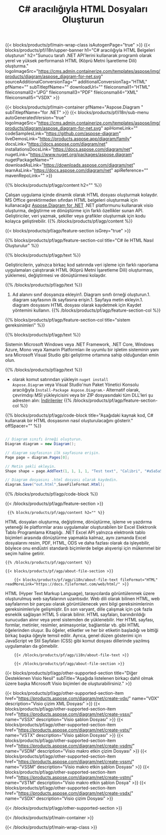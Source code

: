﻿---
title: C# aracılığıyla HTML Dosyaları Oluşturun 
url: /tr/net/create-html/ 
description: C# HTML belgeleri oluşturmak için örnek kod. VB.NET, Asp.NET veya herhangi bir .NET tabanlı uygulama içinde HTML dosyaları oluşturmak için bu kodu kullanın.
---
{{< blocks/products/pf/main-wrap-class isAutogenPage="true" >}}
{{< blocks/products/pf/i18n/upper-banner h1="C# aracılığıyla HTML Belgeleri oluşturun" h2="Sunucu tarafı .NET API\'lerini kullanarak programlı olarak yerel ve yüksek performanslı HTML (Köprü Metni İşaretleme Dili) oluşturma." logoImageSrc="https://cms.admin.containerize.com/templates/aspose/img/products/diagram/aspose_diagram-for-net.svg" sourceAdditionalConversionTag="" additionalConversionTag="HTML" pfName="" subTitlepfName="" downloadUrl="" fileiconsmall1="HTML" fileiconsmall2="JPG" fileiconsmall3="PDF" fileiconsmall4="XML" fileiconsmall5="VSDX" >}}

{{< blocks/products/pf/main-container pfName="Aspose.Diagram " subTitlepfName="for .NET" >}}
{{< blocks/products/pf/i18n/sub-menu autoGeneratedVersion="true" logoImageSrc="https://cms.admin.containerize.com/templates/aspose/img/products/diagram/aspose_diagram-for-net.svg" apiHomeLink="" codeSamplesLink="https://github.com/aspose-diagram" liveDemosLink="https://products.aspose.app/diagram/family" docsLink="https://docs.aspose.com/diagram/net" installationsDocsLink="https://docs.aspose.com/diagram/net" nugetLink="https://www.nuget.org/packages/aspose.diagram" nugetPackageName="" downloadAsLink="https://downloads.aspose.com/diagram/net" learnAsLink="https://docs.aspose.com/diagram/net" apiReference="" mavenRepoLink="" >}}

{{% blocks/products/pf/agp/content h2="" %}}

 Çalışan uygulama içinde dinamik olarak HTML dosyası oluşturmak kolaydır. MS Office gerektirmeden sıfırdan HTML belgeleri oluşturmak için kullanacağız
 [Aspose.Diagram for .NET](https://products.aspose.com/diagram/net) 
 .NET platformunu kullanarak visio oluşturma, değiştirme ve dönüştürme için farklı özellikler sunan API. Geliştiriciler, veri yazmak, şekiller veya grafikler oluşturmak için kodu kolayca geliştirebilir.
{{% /blocks/products/pf/agp/content %}}

{{< blocks/products/pf/agp/feature-section isGrey="true" >}}

{{% blocks/products/pf/agp/feature-section-col title="C# ile HTML Nasıl Oluşturulur" %}}

{{% blocks/products/pf/agp/text %}}

 Geliştiricilerin, yalnızca birkaç kod satırında veri işleme için farklı raporlama uygulamaları çalıştırarak HTML (Köprü Metni İşaretleme Dili) oluşturması, yüklemesi, değiştirmesi ve dönüştürmesi kolaydır.

{{% /blocks/products/pf/agp/text %}}

1. Ad alanını sınıf dosyanıza ekleyin1. Diagram sınıfı örneği oluşturun.1. diagram sayfasının ilk sayfasına erişin.1. Sayfaya metin ekleyin.1. diagram dosyasını HTML dosyası olarak kaydetmek için Kaydet yöntemini kullanın.
{{% /blocks/products/pf/agp/feature-section-col %}}

{{% blocks/products/pf/agp/feature-section-col title="sistem gereksinimleri" %}}

{{% blocks/products/pf/agp/text %}}

 Sistemin Microsoft Windows veya .NET Framework, .NET Core, Windows Azure, Mono veya Xamarin Platformları ile uyumlu bir işletim sisteminin yanı sıra Microsoft Visual Studio gibi geliştirme ortamına sahip olduğundan emin olun. 

{{% /blocks/products/pf/agp/text %}}

- olarak komut satırından yükleyin <code>nuget install Aspose.Diagram</code> veya Visual Studio'nun Paket Yönetici Konsolu aracılığıyla <code>Install-Package Aspose.Diagram</code>.- Alternatif olarak, çevrimdışı MSI yükleyicisini veya bir ZIP dosyasındaki tüm DLL'leri şu adresten alın: <a href="https://downloads.aspose.com/diagram/net">İndirilenler</a>
{{% /blocks/products/pf/agp/feature-section-col %}}

{{% blocks/products/pf/agp/code-block title="Aşağıdaki kaynak kod, C# kullanarak bir HTML dosyasının nasıl oluşturulacağını gösterir." offSpacer="" %}}

```cs

// Diagram sınıfı örneği oluşturun.
Diagram diagram = new Diagram();

// diagram sayfasının ilk sayfasına erişin.
Page page = diagram.Pages[0];

// Metin şekli ekleyin.
Shape shape = page.AddText(1, 1, 1, 1, "Test text", "Calibri", "#a5a5a5", 0.25);

// Diagram dosyasını .html dosyası olarak kaydedin.
diagram.Save("out.html",SaveFileFormat.Html);


```

{{% /blocks/products/pf/agp/code-block %}}

{{< /blocks/products/pf/agp/feature-section >}}

<!-- aboutfile Starts -->

     
     {{% blocks/products/pf/agp/content h2="" %}}

 HTML dosyaları oluşturma, değiştirme, dönüştürme, işleme ve yazdırma yeteneği ile platformlar arası uygulamalar oluşturabilen bir Excel Elektronik Tablo Programlama Kitaplığı. .NET Excel API yalnızca elektronik tablo biçimleri arasında dönüştürme yapmakla kalmaz, aynı zamanda Excel dosyalarını resim, PDF, HTML, ODS ve daha fazlası olarak da işleyebilir, böylece onu endüstri standardı biçimlerde belge alışverişi için mükemmel bir seçim haline getirir.

    {{% /blocks/products/pf/agp/content %}}

    {{< blocks/products/pf/agp/about-file-section >}}

        {{< blocks/products/pf/agp/i18n/about-file-text fileFormat="HTML" readMoreLink="https://docs.fileformat.com/web/html/" >}}
HTML (Hyper Text Markup Language), tarayıcılarda görüntülenmek üzere oluşturulmuş web sayfalarının uzantısıdır. Web dili olarak bilinen HTML, web sayfalarının bir parçası olarak görüntülenecek yeni bilgi gereksinimlerinin gereksinimleriyle gelişmiştir. En son varyant, dille çalışmak için çok fazla esneklik sağlayan HTML 5 olarak bilinir. HTML sayfaları, barındırıldığı sunucudan alınır veya yerel sistemden de yüklenebilir. Her HTML sayfası, formlar, metinler, resimler, animasyonlar, bağlantılar vb. gibi HTML öğelerinden oluşur. Bu öğeler, etiketler ve her bir etiketin başladığı ve bittiği birkaç başka öğeyle temsil edilir. Ayrıca, genel düzen gösterimi için JavaScript ve Stil Sayfaları (CSS) gibi komut dosyası dillerinde yazılmış uygulamaları da gömebilir.

        {{< /blocks/products/pf/agp/i18n/about-file-text >}}

        {{< /blocks/products/pf/agp/about-file-section >}}

          

<!-- aboutfile Ends -->

{{< blocks/products/pf/agp/other-supported-section title="Diğer Desteklenen Visio Nesil" subTitle="Aşağıda listelenen birkaçı dahil olmak üzere başka Microsoft Visio biçimleri de oluşturabilirsiniz." >}}

{{< blocks/products/pf/agp/other-supported-section-item href="https://products.aspose.com/diagram/net/create-vdx/" name="VDX" description="Visio çizim XML Dosyası" >}} 
{{< blocks/products/pf/agp/other-supported-section-item href="https://products.aspose.com/diagram/net/create-vssx/" name="VSSX" description="Visio şablon Dosyası" >}}
{{< blocks/products/pf/agp/other-supported-section-item href="https://products.aspose.com/diagram/net/create-vstx/" name="VSTX" description="Visio şablon Dosyası" >}}
{{< blocks/products/pf/agp/other-supported-section-item href="https://products.aspose.com/diagram/net/create-vsdm/" name="VSDM" description="Visio makro etkin çizim Dosyası" >}}
{{< blocks/products/pf/agp/other-supported-section-item href="https://products.aspose.com/diagram/net/create-vssm/" name="VSSM" description="Visio makro etkin şablon Dosyası" >}}
{{< blocks/products/pf/agp/other-supported-section-item href="https://products.aspose.com/diagram/net/create-vstm/" name="VSTM" description="Visio makro etkin şablon Dosya" >}}
{{< blocks/products/pf/agp/other-supported-section-item href="https://products.aspose.com/diagram/net/create-vsdx/" name="VSDX" description="Visio çizim Dosyası" >}}

{{< /blocks/products/pf/agp/other-supported-section >}}

{{< /blocks/products/pf/main-container >}}
    
{{< /blocks/products/pf/main-wrap-class >}}
